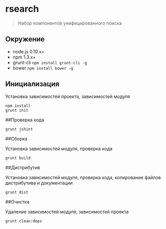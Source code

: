 # rsearch

> Набор компонентов унифицированного поиска

## Окружение

* node.js 0.10.x+
* npm 1.3.x+
* grunt-cli `npm install grunt-cli -g`
* bower `npm install bower -g`


## Инициализация

Установка зависимостей проекта, зависимостей модуля

    npm install
    grunt init


##Проверка кода

    grunt jshint


##Сборка

Установка зависимостей модуля, проверка кода

    grunt build


##Дистрибутив

Установка зависимостей модуля, проверка кода, копирование файлов дистрибутива и документации

    grunt dist


##Очистка

Удаление зависимостей модуля, зависимостей проекта

    grunt clean:deps
